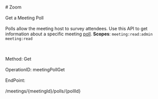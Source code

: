 <br>#     Zoom</br>
<br>Get a Meeting Poll</br>
<br>Polls allow the meeting host to survey attendees. Use this API to get information about a specific meeting [poll](https://support.zoom.us/hc/en-us/articles/213756303-Polling-for-Meetings).
**Scopes**: `meeting:read:admin` `meeting:read`
 


</br>
<br>Method: Get</br>
<br>OperationID: meetingPollGet</br>
<br>EndPoint:</br>
<br>/meetings/{meetingId}/polls/{pollId}</br>
